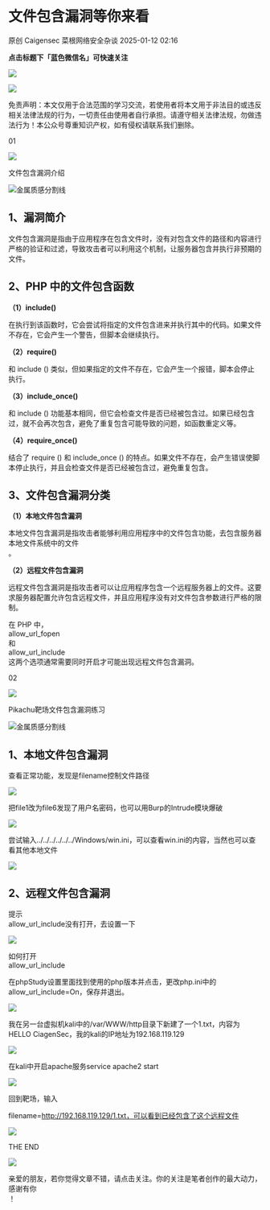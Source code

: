 #  文件包含漏洞等你来看   
原创 Caigensec  菜根网络安全杂谈   2025-01-12 02:16  
  
**点击标题下「蓝色微信名」可快速关注**  
  
![](https://mmbiz.qpic.cn/mmbiz_jpg/ick6R1E3YokGicVeM3swHEZaM8cfEGLUB8QRicTAicIKyLaicmlicUGLv7XQP56vvc8dxVNSjYerVCHON8n1dlajco1w/640?wx_fmt=jpeg "")  
  
![](https://mmbiz.qpic.cn/mmbiz_gif/Sg02xflJ62rdxefX9thdaL8hxJWicY1vPlEmzNIWcBy2ypXTggHXX9e0kFDEVicficwTDdlLHLNrh6ica1SEvMqKeQ/640?wx_fmt=gif "")  
  
免责声明：本文仅用于合法范围的学习交流，若使用者将本文用于非法目的或违反相关法律法规的行为，一切责任由使用者自行承担。请遵守相关法律法规，勿做违法行为！本公众号尊重知识产权，如有侵权请联系我们删除。  
  
  
01  
  
![](https://mmbiz.qpic.cn/mmbiz_png/JklNicn4RoOYselcxR3KCEWzc5XxKBV6dHxicYwheES56YJiczBO0ticvSn4pXR7hibHXW2Rpfr6027LhnCurzjwibXg/640?wx_fmt=png "")  
  
  
  
文件包含漏洞介绍  
  
![](https://mmbiz.qpic.cn/mmbiz_jpg/rrbZLC2ibIgtgV382cFCwmibpHFT7jndu1ibEDpFia0dzsjETHdt0HFzYlVRnHIaumpf3QyVos7giadDicqSku9zOEibw/640?wx_fmt=jpeg "金属质感分割线")  
  
  
## 1、漏洞简介  
  
  
文件包含漏洞是指由于应用程序在包含文件时，没有对包含文件的路径和内容进行严格的验证和过滤，导致攻击者可以利用这个机制，让服务器包含并执行非预期的文件。  
  
## 2、PHP 中的文件包含函数  
  
  
**（1）include()**  
  
在执行到该函数时，它会尝试将指定的文件包含进来并执行其中的代码。如果文件不存在，它会产生一个警告，但脚本会继续执行。  
  
**（2）require()**  
  
和 include () 类似，但如果指定的文件不存在，它会产生一个报错，脚本会停止执行。  
  
**（3）include_once()**  
  
和 include () 功能基本相同，但它会检查文件是否已经被包含过。如果已经包含过，就不会再次包含，避免了重复包含可能导致的问题，如函数重定义等。  
  
**（4）require_once()**  
  
结合了 require () 和 include_once () 的特点。如果文件不存在，会产生错误使脚本停止执行，并且会检查文件是否已经被包含过，避免重复包含。  
  
## 3、文件包含漏洞分类  
  
  
**（1）本地文件包含漏洞**  
  
本地文件包含漏洞是指攻击者能够利用应用程序中的文件包含功能，去包含服务器本地文件系统中的文件  
。  
  
**（2）远程文件包含漏洞**  
  
远程文件包含漏洞是指攻击者可以让应用程序包含一个远程服务器上的文件。这要求服务器配置允许包含远程文件，并且应用程序没有对文件包含参数进行严格的限制。  
  
在 PHP 中，  
allow_url_fopen  
和  
allow_url_include  
这两个选项通常需要同时开启才可能出现远程文件包含漏洞。  
  
  
02  
  
![](https://mmbiz.qpic.cn/mmbiz_png/JklNicn4RoOYselcxR3KCEWzc5XxKBV6dHxicYwheES56YJiczBO0ticvSn4pXR7hibHXW2Rpfr6027LhnCurzjwibXg/640?wx_fmt=png "")  
  
  
  
Pikachu靶场文件包含漏洞练习  
  
![](https://mmbiz.qpic.cn/mmbiz_jpg/rrbZLC2ibIgtgV382cFCwmibpHFT7jndu1ibEDpFia0dzsjETHdt0HFzYlVRnHIaumpf3QyVos7giadDicqSku9zOEibw/640?wx_fmt=jpeg "金属质感分割线")  
  
## 1、本地文件包含漏洞  
  
  
查看正常功能，发现是filename控制文件路径  
  
![](https://mmbiz.qpic.cn/mmbiz_jpg/ick6R1E3YokEgnCEwggkxubhj0ibJGjxWVzic3sr78HUHn9oasvrKlqaujGm1yKNlOCcYFBvMl10xe1DKmRaPeclw/640?wx_fmt=other&from=appmsg "")  
  
把file1改为file6发现了用户名密码，也可以用Burp的Intrude模块爆破  
  
![](https://mmbiz.qpic.cn/mmbiz_jpg/ick6R1E3YokEgnCEwggkxubhj0ibJGjxWV2LWQaOzyp2z1tDn7g05Via6UAqibEe41mlkpRYDEpk03e8ibMdLH7TCsg/640?wx_fmt=other&from=appmsg "")  
  
尝试输入../../../../../../Windows/win.ini，可以查看win.ini的内容，当然也可以查看其他本地文件  
  
![](https://mmbiz.qpic.cn/mmbiz_png/ick6R1E3YokEgnCEwggkxubhj0ibJGjxWVoqR2w58saJwHocBjT4uqbP13TAQL7ibYFtXicWnuTGaKnfDPUhicREBSw/640?wx_fmt=png&from=appmsg "")  
  
## 2、远程文件包含漏洞  
  
  
提示  
allow_url_include没有打开，去设置一下  
  
![](https://mmbiz.qpic.cn/mmbiz_jpg/ick6R1E3YokEgnCEwggkxubhj0ibJGjxWVsylaicCee20r906Xobs1GLjLvWE6g3ICicq1R6icvltAQN4Ka4icgibiaQOw/640?wx_fmt=other&from=appmsg "")  
  
如何打开  
allow_url_include  
  
在phpStudy设置里面找到使用的php版本并点击，更改php.ini中的allow_url_include=On，保存并退出。  
  
![](https://mmbiz.qpic.cn/mmbiz_png/ick6R1E3YokEgnCEwggkxubhj0ibJGjxWVoZhAFP3nz4uYEEqSXz2lhG33CicRY0oN522IkzR433BUvPZMH4aYKiaA/640?wx_fmt=png&from=appmsg "")  
  
我在另一台虚拟机kali中的/var/WWW/http目录下新建了一个1.txt，内容为HELLO CiagenSec，我的kali的IP地址为192.168.119.129  
  
![](https://mmbiz.qpic.cn/mmbiz_png/ick6R1E3YokEgnCEwggkxubhj0ibJGjxWVEGVa5eGkJnV9wticziaJS1x2SaS3nvxDT6GSh8GXLxRriccTrAkzlBbbg/640?wx_fmt=png&from=appmsg "")  
  
在kali中开启apache服务service apache2 start  
  
![](https://mmbiz.qpic.cn/mmbiz_jpg/ick6R1E3YokEgnCEwggkxubhj0ibJGjxWVbMAt7799P2xYZOp3hCARz8sdTldVz6zaoHcDYv6LsC1nEJLvibkBicog/640?wx_fmt=other&from=appmsg "")  
  
回到靶场，输入  
  
filename=http://192.168.119.129/1.txt，可以看到已经包含了这个远程文件  
  
![](https://mmbiz.qpic.cn/mmbiz_png/ick6R1E3YokEgnCEwggkxubhj0ibJGjxWV9n9NVyjtUROSze0Js8HIyQcPVntDIDsXv3NIvb7upryMojACQ7ibdTg/640?wx_fmt=png&from=appmsg "")  
  
  
THE END  
  
  
![](https://mmbiz.qpic.cn/mmbiz_png/ick6R1E3YokFvoM6PLd2g5R9ZyvTVYQhyosDWxvJP5DSfU2zuS01w7sRwGM8y8FPkADsZgW9OzB1fkoEcrsDxmA/640?&wx_fmt=png "")  
  
亲爱的朋友，若你觉得文章不错，请点击关注。你的关注是笔者创作的最大动力，感谢有你  
！  
  
  
